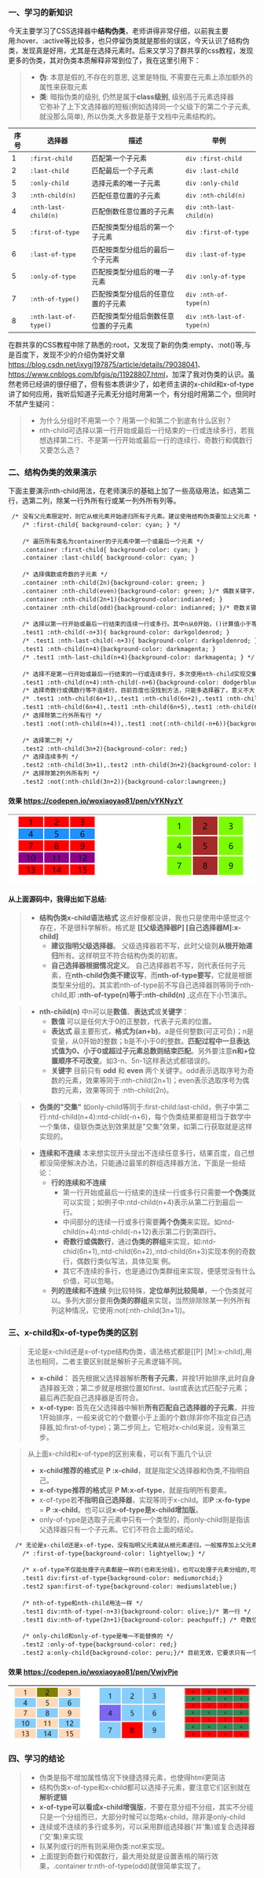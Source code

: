 ### 一、学习的新知识

今天主要学习了CSS选择器中**结构伪类**，老师讲得非常仔细，以前我主要用:hover、:active等比较多，也只停留伪类就是那些的误区，今天认识了结构伪类，发现真是好用，尤其是在选择元素时。后来又学习了群共享的css教程，发现更多的伪类，其对伪类本质解释非常到位了，我在这里引用下：

>* **伪**: 本意是假的,不存在的意思, 这里是特指, 不需要在元素上添加额外的属性来获取元素
>* **类**: 暗指伪类的级别, 仍然是属于**class级别**, 级别高于元素选择器  
>它弥补了上下文选择器的短板(例如选择同一个父级下的第二个子元素,就没那么简单), 所以伪类,大多数是基于文档中元素结构的。

|序号|选择器                 |描述                          |举例                       |
|---|----------------------|------------------------------|---------------------------|
|1  |`:first-child`         |匹配第一个子元素                 |`div :first-child`        |
|2  |`:last-child`         |匹配最后一个子元素               |`div :last-child`          |
|5  |`:only-child`         |选择元素的唯一子元素             |`div :only-child`          |
|3  |`:nth-child(n)`       |匹配任意位置的子元素             |`div :nth-child(n)`        |
|4  |`:nth-last-child(n)`  |匹配倒数任意位置的子元素          |`div :nth-last-child(n)`  |
|5  |`:first-of-type`       |匹配按类型分组后的第一个子元素     |`div :first-of-type`     |
|6  |`:last-of-type`       |匹配按类型分组后的最后一个子元素   |`div :last-of-type`       |
|5  |`:only-of-type`       |匹配按类型分组后的唯一子元素      |`div :only-of-type`       |
|7  |`:nth-of-type()`      |匹配按类型分组后的任意位置的子元素  |`div :nth-of-type(n)`     |
|8  |`:nth-last-of-type()` |匹配按类型分组后倒数任意位置的子元素|`div :nth-last-of-type(n)`|


在群共享的CSS教程中除了熟悉的:root，又发现了新的伪类:empty、:not()等,与是百度下，发现不少的介绍伪类好文章<https://blog.csdn.net/ixygj197875/article/details/79038041>、<https://www.cnblogs.com/bfgis/p/11928807.html>，加深了我对伪类的认识。虽然老师已经讲的很仔细了，但有些本质讲少了，如老师主讲的x-child和x-of-type讲了如何应用，我听后知道子元素无分组时用第一个，有分组时用第二个，但同时不禁产生疑问：

>- 为什么分组时不用第一个？用第一个和第二个到底有什么区别？
>- nth-child可选择以第一行开始或最后一行结束的一行或连续多行，若我想选择第二行、不是第一行开始或最后一行的连续行、奇数行和偶数行又要怎么选？

### 二、结构伪类的效果演示

下面主要演示nth-child用法，在老师演示的基础上加了一些高级用法，如选第二行，选第二列，除某一行外所有行或某一列外所有列等。

```html
 /* 没有父元素限定时，则它从根元素开始递归所有子元素。建议使用结构伪类要加上父元素 */
    /* :first-child{ background-color: cyan; } */

    /* 遍历所有类名为container的子元素中第一个或最后一个元素 */
    .container :first-child{ background-color: cyan; }
    .container :last-child{ background-color: cyan; }

    /* 选择偶数或奇数的子元素 */
    .container :nth-child(2n){background-color: green; }
    .container :nth-child(even){background-color: green; }/* 偶数关键字，同上效果 */
    .container :nth-child(2n+1){background-color:indianred; }
    .container :nth-child(odd){background-color: indianred; }/* 奇数关键字，同上效果 */

    /* 选择以第一行开始或最后一行结束的连续一行或多行。其中n从0开始，()计算值小于等于0或大于子元素个数时结束匹配 */
    .test1 :nth-child(-n+3){ background-color: darkgoldenrod; }
    /* .test1 :nth-last-child(-n+3){ background-color: darkgoldenrod; } */
    .test1 :nth-child(n+4){background-color: darkmagenta; }
    /* .test1 :nth-last-child(n+4){background-color: darkmagenta; } */
    
    /* 选择不是第一行开始或最后一行结束的一行或连续多行，多次使用nth-child实现交集效果 */
    .test1 :nth-child(n+4):nth-child(-n+6){background-color: dodgerblue;}
    /* 选择奇数行或偶数行等不连续行，目前百度也没找到方法，只能多选择器了，意义不大 */
    /* .test1 :nth-child(6n+1),.test1 :nth-child(6n+2),.test1 :nth-child(6n+3){background-color: red;}
    .test1 :nth-child(6n+4),.test1 :nth-child(6n+5),.test1 :nth-child(6n+6){background-color:aqua;}     */
    /* 选择除第二行外所有行 */
    .test1 :not(:nth-child(n+4)),.test1 :not(:nth-child(-n+6)){background-color: cadetblue;}
    
    /* 选择第二列 */
    .test2 :nth-child(3n+2){background-color: red;}
    /* 选择连续多列 */
    .test2 :nth-child(3n+1),.test2 :nth-child(3n+2){background-color: brown; }
    /* 选择除第2列外所有列 */
    .test2 :not(:nth-child(3n+2)){background-color:lawngreen;}
```

#### 效果 <https://codepen.io/woxiaoyao81/pen/vYKNyzY>
![x-child](x-child.png)

#### 从上面源码中，我得出如下总结:

>- **结构伪类x-child语法格式** 这点好像都没讲，我也只是使用中感觉这个存在，不是很科学解析。格式是 **[[父级选择器P] [自己选择器M]:x-child]** 
>    - **建议指明父级选择器**。 父级选择器若不写，此时父级则**从根开始递归**所有。这样明显不符合结构伪类的初衷。
>    - **自己选择器根据情况定义**。 自己选择器若不写，则代表任何子元素，在**nth-child伪类不建议写**，而**nth-of-type要写**，它就是根据类型来分组的。其实若nth-of-type前不写自己选择器则等同于nth-child,即 **:nth-of-type(n)等于:nth-child(n)** ,这点在下小节演示。

>- **nth-child(n)** 中n可以是**数值**、**表达式**或**关键字**：
>     - **数值** 可以是任何大于0的正整数，代表子元素的位置。
>     - **表达式**  最主要形式，**格式为(an+b)**。a是任何整数(可正可负)；n是变量，从0开始的整数；b是不小于0的整数。**匹配过程中一旦表达式值为0、小于0或超过子元素总数则结束匹配**。另外要注意**n和+位置顺序不可改变**。如3-n、5n-1这样表达式都错误的。
>     - **关键字** 目前只有 **odd** 和 **even** 两个关键字。odd表示选取序号为奇数的元素，效果等同于:nth-child(2n+1)；even表示选取序号为偶数的元素，效果等同于 :nth-child(2n)。

>- **伪类的"交集"** 如only-child等同于:first-child:last-child，例子中第二行:ntd-child(n+4):ntd-child(-n+6)，每个伪类结果都是相当于数学中一个集体，级联伪类达到效果就是"交集"效果，如第二行获取就是这样实现的。

>- **连续和不连续** 本来想实现开头提出不连续任意多行，结果百度，自己想都没简便解决办法，只能通过最笨的群组选择器方法，下面是一些结论：
>   - **行的连续和不连续** 
>      - 第一行开始或最后一行结束的连续一行或多行只需要**一个伪类**就可以实现；如例子中:ntd-child(n+4)表示从第二行到最后一行。
>      - 中间部分的连续一行或多行需要**两个伪类**来实现。如ntd-child(n+4):ntd-child(-n+12)表示第二行到第四行。
>      - **奇数行或偶数行**，通过**伪类的群组**来实现，如:ntd-chid(6n+1),:ntd-child(6n+2),:ntd-child(6n+3)实现本例的奇数行，偶数行类似写法，具体见案
例。
>      - 其它不连续的多行，也是通过伪类群组来实现，便感觉没有什么价值，可以忽略。
>   - **列的连续和不连续**
> 列比较特殊，**定位单列比较简单**，一个伪类就可以。多列大部分要用**伪类的群组**来实现，当然排除除某一列外所有列这种情况，它使用:not(:nth-child(3n+1))。

### 三、x-child和x-of-type伪类的区别

>无论是x-child还是x-of-type结构伪类，语法格式都是[[P] [M]:x-child],用法也相同，二者主要区别就是解析子元素逻辑不同。
>- **x-child：** 首先根据父选择器解析**所有子元素**，并按1开始排序,此时自身选择器无效；第二步就是根据位置如first、last或表达式匹配子元素；最后再匹配自己选择器是否符合。
>- **x-of-type:** 首先在父选择器中解析**所有匹配自己选择器的子元素**，并按1开始排序，一般来说它的个数要小于上面的个数(除非你不指定自己选择器,如:first-of-type)；第二步同上。它相对x-child来说，没有第三步。


>从上面x-child和x-of-type的区别来看，可以有下面几个认识
>- **x-child推荐的格式**是 **P :x-child**，就是指定父选择器和伪类,不指明自己。
>- **x-of-type推荐的格式**是 **P M:x-of-type**，就是指明所有要素。
>- x-of-type若**不指明自己选择器**，实现等同于x-child。即**P :x-fo-type** = **P :x-child**。也可以说**x-of-type是x-child增加版**。
>- only-of-type是选取子元素中只有一个类型的，而only-child则是指该父选择器只有一个子元素。它们不符合上面的结论。

```html
  /* 无论是x-child还是x-of-type，没有指明父元素就从根元素递归，一般推荐加上父元素 */
    /* :first-of-type{background-color: lightyellow;} */

    /* x-of-type不仅能处理子元素都是一样的(也称无分组)，也可以处理子元素分组的,可以说x-of-type是x-child增强版，x-child可以忘掉了 */
    .test1 div:first-of-type{background-color: mediumorchid;}
    .test2 span:first-of-type{background-color: mediumslateblue;}

    /* nth-of-type和nth-child用法一样 */
    .test1 div:nth-of-type(-n+3){background-color: olive;}/* 第一行 */
    .test1 div:nth-of-type(2n+1){background-color: peachpuff;} /* 奇数位置 */

    /* only-child和only-of-type是唯一不能替换的 */
    .test2 :only-of-type{background-color: red;}
    .test2 a:only-child{background-color: peru;}/* 目前无效，它要求只有一个子元素 */
```

#### 效果 <https://codepen.io/woxiaoyao81/pen/VwjvPje>
![x-of-type](x-of-type.png)

### 四、学习的结论
>- 伪类是指不增加属性情况下快捷选择元素，也使得html更简洁
>- 结构伪类x-of-type和x-child都可以选择子元素，要注意它们区别就在**解析逻辑**
>- **x-of-type可以看成x-child增强版**，不要在意分组不分组，其实不分组只是一个分组而已，大部分时候可以忽略x-child，除非是only-child
>- 连续或不连续的多行或多列，可以采用群组选择器('并'集)或复合选择器('交'集)来实现
>- 队某列或行的所有则采用伪类:not来实现。
>- 上面提到奇数行和偶数行，最大用处就是设置表格的隔行效果，.container tr:nth-of-type(odd)就很简单实现了。